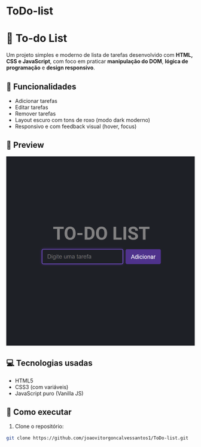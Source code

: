 # ToDo-list

# 📝 To-do List

Um projeto simples e moderno de lista de tarefas desenvolvido com **HTML, CSS e JavaScript**, com foco em praticar **manipulação do DOM**, **lógica de programação** e **design responsivo**.

## 🎯 Funcionalidades

- Adicionar tarefas
- Editar tarefas
- Remover tarefas
- Layout escuro com tons de roxo (modo dark moderno)
- Responsivo e com feedback visual (hover, focus)

## 📸 Preview

![preview](./assets/img/preview..png) 

## 💻 Tecnologias usadas

- HTML5
- CSS3 (com variáveis)
- JavaScript puro (Vanilla JS)

## 🚀 Como executar

1. Clone o repositório:
```bash
git clone https://github.com/joaovitorgoncalvessantos1/ToDo-list.git


